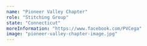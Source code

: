 ```yaml
---
name: "Pioneer Valley Chapter"
role: "Stitching Group"
state: "Connecticut"
moreInformation: "https://www.facebook.com/PVCega"
image: "pioneer-valley-chapter-image.jpg"
---
```


